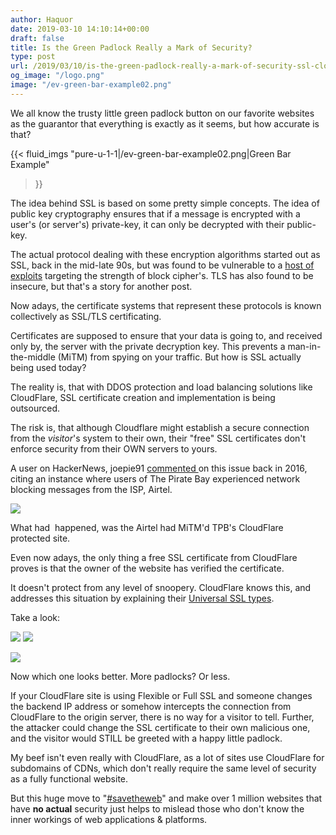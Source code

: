 ```yaml
---
author: Haquor
date: 2019-03-10 14:10:14+00:00
draft: false
title: Is the Green Padlock Really a Mark of Security?
type: post
url: /2019/03/10/is-the-green-padlock-really-a-mark-of-security-ssl-cloudflare/
og_image: "/logo.png"
image: "/ev-green-bar-example02.png"
---
```


We all know the trusty little green padlock button on our favorite websites as the guarantor that everything is exactly as it seems, but how accurate is that?

{{< fluid_imgs
  "pure-u-1-1|/ev-green-bar-example02.png|Green Bar Example"
>}}

<!--more-->

The idea behind SSL is based on some pretty simple concepts. The idea of public key cryptography ensures that if a message is encrypted with a user's (or server's) private-key, it can only be decrypted with their public-key.

The actual protocol dealing with these encryption algorithms started out as SSL, back in the mid-late 90s, but was found to be vulnerable to a [host of exploits](https://www.acunetix.com/blog/articles/tls-vulnerabilities-attacks-final-part/) targeting the strength of block cipher's. TLS has also found to be insecure, but that's a story for another post.

Now adays, the certificate systems that represent these protocols is known collectively as SSL/TLS certificating.

Certificates are supposed to ensure that your data is going to, and received only by, the server with the private decryption key. This prevents a man-in-the-middle (MiTM) from spying on your traffic. But how is SSL actually being used today?

The reality is, that with DDOS protection and load balancing solutions like CloudFlare, SSL certificate creation and implementation is being outsourced.

The risk is, that although Cloudflare might establish a secure connection from the _visitor_'s system to their own, their "free" SSL certificates don't enforce security from their OWN servers to yours.

A user on HackerNews, joepie91 [commented ](https://blog.cloudflare.com/introducing-universal-ssl/)on this issue back in 2016, citing an instance where users of The Pirate Bay experienced network blocking messages from the ISP, Airtel.

![](/cloudflare1.png)


What had  happened, was the Airtel had MiTM'd TPB's CloudFlare protected site.

Even now adays, the only thing a free SSL certificate from CloudFlare proves is that the owner of the website has verified the certificate.

It doesn't protect from any level of snoopery. CloudFlare knows this, and addresses this situation by explaining their [Universal SSL types](https://support.cloudflare.com/hc/en-us/articles/200170416-What-do-the-SSL-options-Off-Flexible-SSL-Full-SSL-Full-SSL-Strict-mean-).

Take a look:

![](https://support.cloudflare.com/hc/en-us/article_attachments/206124658/cfssl_flexible.png)
![](https://support.cloudflare.com/hc/en-us/article_attachments/206167937/cfssl_full.png)


![](https://support.cloudflare.com/hc/en-us/article_attachments/206167947/cfssl_strict.png)


Now which one looks better. More padlocks? Or less.

If your CloudFlare site is using Flexible or Full SSL and someone changes the backend IP address or somehow intercepts the connection from CloudFlare to the origin server, there is no way for a visitor to tell. Further, the attacker could change the SSL certificate to their own malicious one, and the visitor would STILL be greeted with a happy little padlock.

My beef isn't even really with CloudFlare, as a lot of sites use CloudFlare for subdomains of CDNs, which don't really require the same level of security as a fully functional website.

But this huge move to "[#savetheweb](https://blog.cloudflare.com/introducing-universal-ssl/)" and make over 1 million websites that have **no actual** security just helps to mislead those who don't know the inner workings of web applications & platforms.
